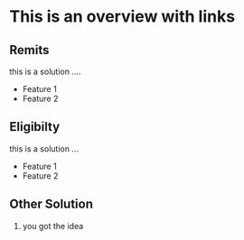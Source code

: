 # This is an overview with links

## Remits
this is a solution ....
* Feature 1
* Feature 2

## Eligibilty

this is a solution ...
* Feature 1
* Feature 2

## Other Solution
1. you got the idea